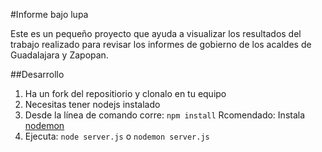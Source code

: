 #Informe bajo lupa

Este es un pequeño proyecto que ayuda a visualizar los resultados del trabajo realizado para revisar los informes de gobierno de los acaldes de Guadalajara y Zapopan.

##Desarrollo

1. Ha un fork del repositiorio y clonalo en tu equipo
2. Necesitas tener nodejs instalado
3. Desde la línea de comando corre: `npm install`
Rcomendado: Instala [nodemon](http://nodemon.io/)
4. Ejecuta: `node server.js` o `nodemon server.js`

